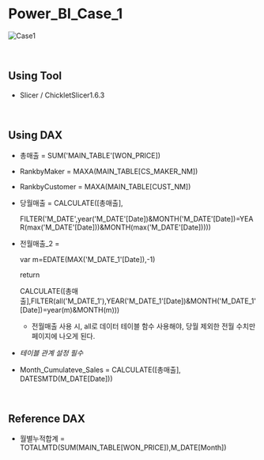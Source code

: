 # Power_BI_Case_1

![Case1](https://user-images.githubusercontent.com/57430754/123914629-8e54d200-d9ba-11eb-919c-86e654ed4774.png)

<br>

## Using Tool

- Slicer / ChickletSlicer1.6.3

<br>

## Using DAX

- 총매출 = SUM('MAIN_TABLE'[WON_PRICE])

- RankbyMaker = MAXA(MAIN_TABLE[CS_MAKER_NM])

- RankbyCustomer = MAXA(MAIN_TABLE[CUST_NM])

- 당월매출 = CALCULATE([총매출],

  FILTER('M_DATE',year('M_DATE'[Date])&MONTH('M_DATE'[Date])=YEAR(max('M_DATE'[Date]))&MONTH(max('M_DATE'[Date]))))

- 전월매출_2 = 

  var m=EDATE(MAX('M_DATE_1'[Date]),-1)

  return

  CALCULATE([총매출],FILTER(all('M_DATE_1'),YEAR('M_DATE_1'[Date])&MONTH('M_DATE_1'[Date])=year(m)&MONTH(m)))

  - 전월매출 사용 시, all로 데이터 테이블 함수 사용해야, 당월 제외한 전월 수치만 페이지에 나오게 된다.

- *테이블 관계 설정 필수*
- Month_Cumulateve_Sales = CALCULATE([총매출], DATESMTD(M_DATE[Date]))

<br>

## Reference DAX

- 월별누적합계 = TOTALMTD(SUM(MAIN_TABLE[WON_PRICE]),M_DATE[Month])

  
  
  


